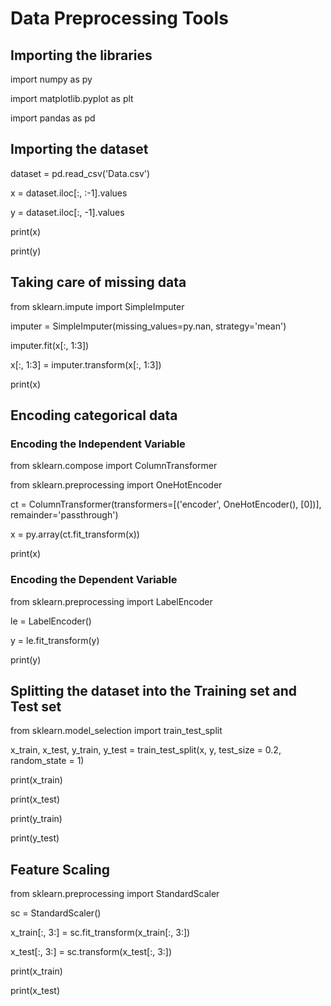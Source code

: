 # Data Preprocessing Tools

## Importing the libraries

import numpy as py

import matplotlib.pyplot as plt

import pandas as pd

## Importing the dataset

dataset = pd.read_csv('Data.csv')

x = dataset.iloc[:, :-1].values

y = dataset.iloc[:, -1].values

print(x)

print(y)

## Taking care of missing data

from sklearn.impute import SimpleImputer

imputer = SimpleImputer(missing_values=py.nan, strategy='mean')

imputer.fit(x[:, 1:3])

x[:, 1:3] = imputer.transform(x[:, 1:3])

print(x)

## Encoding categorical data

### Encoding the Independent Variable

from sklearn.compose import ColumnTransformer

from sklearn.preprocessing import OneHotEncoder

ct = ColumnTransformer(transformers=[('encoder', OneHotEncoder(), [0])], remainder='passthrough')

x = py.array(ct.fit_transform(x))

print(x)

### Encoding the Dependent Variable

from sklearn.preprocessing import LabelEncoder

le = LabelEncoder()

y = le.fit_transform(y)

print(y)

## Splitting the dataset into the Training set and Test set

from sklearn.model_selection import train_test_split

x_train, x_test, y_train, y_test = train_test_split(x, y, test_size = 0.2, random_state = 1)

print(x_train)

print(x_test)

print(y_train)

print(y_test)

## Feature Scaling

from sklearn.preprocessing import StandardScaler

sc = StandardScaler()

x_train[:, 3:] = sc.fit_transform(x_train[:, 3:])

x_test[:, 3:] = sc.transform(x_test[:, 3:])

print(x_train)

print(x_test)
